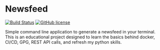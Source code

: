 # Newsfeed

[![Build Status](https://travis-ci.com/AlexanderJDupree/newsfeed.svg?branch=master)](https://travis-ci.com/AlexanderJDupree/newsfeed)
[![GitHub license](https://img.shields.io/badge/license-MIT-blue.svg)](https://github.com/AlexanderJDupree/newsfeed/blob/master/LICENSE)


Simple command line application to generate a newsfeed in your terminal. This is an educational project designed to learn the basics behind docker, CI/CD, GPG, REST API calls, and refresh my python skills. 
